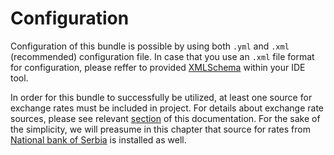 Configuration
=============

Configuration of this bundle is possible by using both `.yml` and `.xml`
(recommended) configuration file. In case that you use an `.xml` file format
for configuration, please reffer to provided [XMLSchema](../src/RunOpenCode/Bundle/ExchangeRate/Resources/config/schema/configuration-1.0.0.xsd)
within your IDE tool.

In order for this bundle to successfully be utilized, at least one source
for exchange rates must be included in project. For details about exchange
rate sources, please see relevant [section](sources.md) of this documentation.
For the sake of the simplicity, we will preasume in this chapter that source
for rates from [National bank of Serbia](https://github.com/RunOpenCode/exchange-rate-nbs)
is installed as well.

